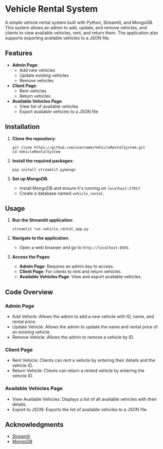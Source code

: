 # Vehicle Rental System

A simple vehicle rental system built with Python, Streamlit, and MongoDB. This system allows an admin to add, update, and remove vehicles, and clients to view available vehicles, rent, and return them. The application also supports exporting available vehicles to a JSON file.

## Features

- **Admin Page**:
  - Add new vehicles
  - Update existing vehicles
  - Remove vehicles
- **Client Page**:
  - Rent vehicles
  - Return vehicles
- **Available Vehicles Page**:
  - View list of available vehicles
  - Export available vehicles to a JSON file

## Installation

1. **Clone the repository**:
   ```
   git clone https://github.com/username/VehicleRentalSystem.git
   cd VehicleRentalSystem
   ```

2. **Install the required packages**:
   ```
   pip install streamlit pymongo
   ```

3. **Set up MongoDB**:
   - Install MongoDB and ensure it's running on `localhost:27017`.
   - Create a database named `vehicle_rental`.

## Usage

1. **Run the Streamlit application**:
   ```
   streamlit run vehicle_rental_app.py
   ```

2. **Navigate to the application**:
   - Open a web browser and go to `http://localhost:8501`.

3. **Access the Pages**:
   - **Admin Page**: Requires an admin key to access.
   - **Client Page**: For clients to rent and return vehicles.
   - **Available Vehicles Page**: View and export available vehicles.

## Code Overview

### Admin Page

- Add Vehicle: Allows the admin to add a new vehicle with ID, name, and rental price.
- Update Vehicle: Allows the admin to update the name and rental price of an existing vehicle.
- Remove Vehicle: Allows the admin to remove a vehicle by ID.

### Client Page

- Rent Vehicle: Clients can rent a vehicle by entering their details and the vehicle ID.
- Return Vehicle: Clients can return a rented vehicle by entering the vehicle ID.

### Available Vehicles Page

- View Available Vehicles: Displays a list of all available vehicles with their details.
- Export to JSON: Exports the list of available vehicles to a JSON file.


## Acknowledgments

- [Streamlit](https://streamlit.io/)
- [MongoDB](https://www.mongodb.com/)
